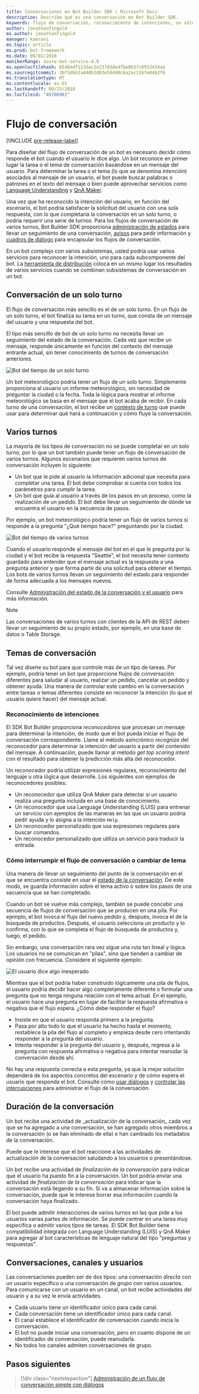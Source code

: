 ```yaml
---
title: Conversaciones en Bot Builder SDK | Microsoft Docs
description: Describe qué es una conversación en Bot Builder SDK.
keywords: flujo de conversación, reconocimiento de intenciones, un solo turno, varios turnos, conversación de bot
author: jonathanfingold
ms.author: jonathanfingold
manager: kamrani
ms.topic: article
ms.prod: bot-framework
ms.date: 09/01/2018
monikerRange: azure-bot-service-4.0
ms.openlocfilehash: 65d6edf123dac2e237ddde4fbe8b37c6913434ae
ms.sourcegitcommit: 3bf3dbb1a440b3d83e58499c6a2ac116fe04b2f6
ms.translationtype: HT
ms.contentlocale: es-ES
ms.lasthandoff: 09/23/2018
ms.locfileid: "46706961"
---
```

# <a name="conversation-flow"></a>Flujo de conversación
[!INCLUDE [pre-release-label](../includes/pre-release-label.md)]

Para diseñar del flujo de conversación de un bot es necesario decidir cómo responde el bot cuando el usuario le dice algo. Un bot reconoce en primer lugar la tarea o el tema de conversación basándose en un mensaje del usuario. Para determinar la tarea o el tema (lo que se denomina *intención*) asociados al mensaje de un usuario, el bot puede buscar palabras o patrones en el texto del mensaje o bien puede aprovechar servicios como [Language Understanding](bot-builder-concept-luis.md) y [QnA Maker](https://docs.microsoft.com/en-us/azure/cognitive-services/qnamaker/overview/overview).

Una vez que ha reconocido la intención del usuario, en función del escenario, el bot podría satisfacer la solicitud del usuario con una sola respuesta, con lo que completaría la conversación en un solo turno, o podría requerir una serie de turnos. Para los flujos de conversación de varios turnos, Bot Builder SDK proporciona [administración de estados](./bot-builder-howto-v4-state.md) para llevar un seguimiento de una conversación, [avisos](bot-builder-prompts.md) para pedir información y [cuadros de diálogo](bot-builder-dialog-manage-conversation-flow.md) para encapsular los flujos de conversación.

En un bot complejo con varios subsistemas, usted podría usar varios servicios para reconocer la intención, uno para cada subcomponente del bot. La [herramienta de distribución](bot-builder-tutorial-dispatch.md) coloca en un mismo lugar los resultados de varios servicios cuando se combinan subsistemas de conversación en un bot.

<!-- 
A conversation identifies a series of activities sent between a bot and a user on a specific channel and represents an interaction between one or more bots and either a _direct_ conversation with a specific user or a _group_ conversation with multiple users.
A bot communicates with a user on a channel by receiving activities from, and sending activities to the user.

- Each user has an ID that is unique per channel.
- Each conversation has an ID that is unique per channel.
- The channel sets the conversation ID when it starts the conversation.
- The bot cannot start a conversation; however, once it has a conversation ID, it can resume that conversation.
- Not all channels support group conversations.
-->

## <a name="single-turn-conversation"></a>Conversación de un solo turno

El flujo de conversación más sencillo es el de un solo turno. En un flujo de un solo turno, el bot finaliza su tarea en un turno, que consta de un mensaje del usuario y una respuesta del bot.

<!-- The following isn't always true, it's a generalization -->

El tipo más sencillo de bot de un solo turno no necesita llevar un seguimiento del estado de la conversación. Cada vez que recibe un mensaje, responde únicamente en función del contexto del mensaje entrante actual, sin tener conocimiento de turnos de conversación anteriores.

![Bot del tiempo de un solo turno](./media/concept-conversation/weather-single-turn.png)

Un bot meteorológico podría tener un flujo de un solo turno. Simplemente proporciona al usuario un informe meteorológico, sin necesidad de preguntar la ciudad o la fecha. Toda la lógica para mostrar el informe meteorológico se basa en el mensaje que el bot acaba de recibir. En cada turno de una conversación, el bot recibe un [contexto de turno](bot-builder-concept-activity-processing.md#turn-context) que puede usar para determinar qué hará a continuación y cómo fluye la conversación.

## <a name="multiple-turns"></a>Varios turnos

La mayoría de los tipos de conversación no se puede completar en un solo turno, por lo que un bot también puede tener un flujo de conversación de varios turnos. Algunos escenarios que requieren varios turnos de conversación incluyen lo siguiente:

* Un bot que le pide al usuario la información adicional que necesita para completar una tarea. El bot debe comprobar si cuenta con todos los parámetros para cumplir la tarea.
* Un bot que guía al usuario a través de los pasos en un proceso, como la realización de un pedido. El bot debe llevar un seguimiento de dónde se encuentra el usuario en la secuencia de pasos.

Por ejemplo, un bot meteorológico podría tener un flujo de varios turnos si responde a la pregunta "¿Qué tiempo hace?" preguntando por la ciudad.

![Bot del tiempo de varios turnos](./media/concept-conversation/weather-multi-turn.png)

Cuando el usuario responde al mensaje del bot en el que le pregunta por la ciudad y el bot recibe la respuesta "Seattle", el bot necesita tener contexto guardado para entender que el mensaje actual es la respuesta a una pregunta anterior y que forma parte de una solicitud para obtener el tiempo. Los bots de varios turnos llevan un seguimiento del estado para responder de forma adecuada a los mensajes nuevos.

Consulte [Administración del estado de la conversación y el usuario](bot-builder-howto-v4-state.md) para más información.

> [!NOTE]
> Las conversaciones de varios turnos con clientes de la API de REST deben llevar un seguimiento de su propio estado, por ejemplo, en una base de datos o Table Storage.

## <a name="conversation-topics"></a>Temas de conversación

Tal vez diseñe su bot para que controle más de un tipo de tareas. Por ejemplo, podría tener un bot que proporcione flujos de conversación diferentes para saludar al usuario, realizar un pedido, cancelar un pedido y obtener ayuda. Una manera de controlar este cambio en la conversación entre tareas o temas diferentes consiste en reconocer la intención (lo que el usuario quiere hacer) del mensaje actual.

### <a name="recognize-intent"></a>Reconocimiento de intenciones

El SDK Bot Builder proporciona _reconocedores_ que procesan un mensaje para determinar la intención, de modo que el bot pueda iniciar el flujo de conversación correspondiente. Llame al método asincrónico _recognize_ del reconocedor para determinar la intención del usuario a partir del contenido del mensaje. A continuación, puede llamar al método _get top scoring intent_ con el resultado para obtener la predicción más alta del reconocedor.

Un reconocedor podría utilizar expresiones regulares, reconocimiento del lenguaje u otra lógica que desarrolle. Los siguientes son ejemplos de reconocedores posibles:

* Un reconocedor que utiliza QnA Maker para detectar si un usuario realiza una pregunta incluida en una base de conocimiento.
* Un reconocedor que usa Language Understanding (LUIS) para entrenar un servicio con ejemplos de las maneras en las que un usuario podría pedir ayuda y lo asigna a la intención `Help`.
* Un reconocedor personalizado que usa expresiones regulares para buscar comandos.
* Un reconocedor personalizado que utiliza un servicio para traducir la entrada.

### <a name="consider-how-to-interrupt-conversation-flow-or-change-topics"></a>Cómo interrumpir el flujo de conversación o cambiar de tema

Una manera de llevar un seguimiento del punto de la conversación en el que se encuentra consiste en usar el [estado de la conversación](bot-builder-howto-v4-state.md). De este modo, se guarda información sobre el tema activo o sobre los pasos de una secuencia que se han completado.

Cuando un bot se vuelve más complejo, también se puede concebir una secuencia de flujos de conversación que se producen en una pila. Por ejemplo, el bot invoca el flujo del nuevo pedido y, después, invoca el de la búsqueda de productos. Después, el usuario selecciona un producto y lo confirma, con lo que se completa el flujo de búsqueda de productos y, luego, el pedido.

Sin embargo, una conversación rara vez sigue una ruta tan lineal y lógica. Los usuarios no se comunican en "pilas", sino que tienden a cambiar de opinión con frecuencia. Considere el siguiente ejemplo:

![El usuario dice algo inesperado](./media/concept-conversation/interruption.png)

Mientras que el bot podría haber construido lógicamente una pila de flujos, el usuario podría decidir hacer algo completamente diferente o formular una pregunta que no tenga ninguna relación con el tema actual. En el ejemplo, el usuario hace una pregunta en lugar de facilitar la respuesta afirmativa o negativa que el flujo espera. ¿Cómo debe responder el flujo?

* Insiste en que el usuario responda primero a la pregunta.
* Pasa por alto todo lo que el usuario ha hecho hasta el momento, restablece la pila del flujo al completo y empieza desde cero intentando responder a la pregunta del usuario.
* Intenta responder a la pregunta del usuario y, después, regresa a la pregunta con respuesta afirmativa o negativa para intentar reanudar la conversación desde ahí.

No hay una respuesta correcta a esta pregunta, ya que la mejor solución dependerá de los aspectos concretos del escenario y de cómo espera el usuario que responda el bot. Consulte cómo [usar diálogos](bot-builder-dialog-manage-conversation-flow.md) y [controlar las interrupciones](bot-builder-howto-handle-user-interrupt.md) para administrar el flujo de la conversación.

## <a name="conversation-lifetime"></a>Duración de la conversación

<!-- Note: these activities are dependent on whether the channel actually sends them. Also, we should add links --> Un bot recibe una actividad de _actualización de la conversación_ cada vez que se ha agregado a una conversación, se han agregado otros miembros a la conversación (o se han eliminado de ella) o han cambiado los metadatos de la conversación.
Puede que le interese que el bot reaccione a las actividades de actualización de la conversación saludando a los usuarios o presentándose.

Un bot recibe una actividad de _finalización de la conversación_ para indicar que el usuario ha puesto fin a la conversación. Un bot podría enviar una actividad de _finalización de la conversación_ para indicar que la conversación está llegando a su fin.
Si va a almacenar información sobre la conversación, puede que le interese borrar esa información cuando la conversación haya finalizado.

<!--  Types of conversations -->

El bot puede admitir interacciones de varios turnos en las que pide a los usuarios varias partes de información. Se puede centrar en una tarea muy específica o admitir varios tipos de tareas.
El SDK Bot Builder tiene compatibilidad integrada con Language Understanding (LUIS) y QnA Maker para agregar al bot características de lenguaje natural del tipo "preguntas y respuestas".

## <a name="conversations-channels-and-users"></a>Conversaciones, canales y usuarios

Las conversaciones pueden ser de dos tipos: una conversación _directa_ con un usuario específico o una conversación de _grupo_ con varios usuarios.
Para comunicarse con un usuario en un canal, un bot recibe actividades del usuario y a su vez le envía actividades.

* Cada usuario tiene un identificador único para cada canal.
* Cada conversación tiene un identificador único para cada canal.
* El canal establece el identificador de conversación cuando inicia la conversación.
* El bot no puede iniciar una conversación, pero en cuanto dispone de un identificador de conversación, puede reanudarla.
* No todos los canales admiten conversaciones de grupo.

## <a name="next-steps"></a>Pasos siguientes

> [!div class="nextstepaction"]
> [Administración de un flujo de conversación simple con diálogos](bot-builder-dialog-manage-conversation-flow.md)

<!-- In addition, your bot can send activities back to the user, either _proactively_, in response to internal logic, or _reactively_, in response to an activity from the user or channel.-->
<!--TODO: Link to messaging how tos.-->

